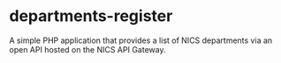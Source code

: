 # departments-register

A simple PHP application that provides a list of NICS departments via an open API hosted on the NICS API Gateway.
